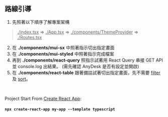 ## 路線引導

1. 先照著以下順序了解專案架構

> <u>./index.tsx</u> => <u>./App.tsx</u> => <u>./components/ThemeProvider</u> => <u>./Routes.tsx</u>

2. 在 **./components/mui-sx** 中照著指示切出指定畫面
   &nbsp;
3. 在 **./components/mui-styled** 中照著指示完成檔案
   &nbsp;
4. 再到 **./components/react-query** 照指示試著用 React Query 串接 GET API 並 console.log 出結果。
   (需先確認 AnyDesk 是否有設定並開啟)
   &nbsp;
5. 在 **./components/react-table** 跟著備註試著切出指定畫面，先不需要 <u>filter</u> 及 <u>sort</u>。
   &nbsp;

&nbsp;
&nbsp;
&nbsp;

Project Start From [Create React App](https://github.com/facebook/create-react-app):

#### `npx create-react-app my-app --template typescript`
